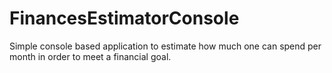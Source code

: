 FinancesEstimatorConsole
========================

Simple console based application to estimate how much one can spend per month in order to meet a financial goal.
